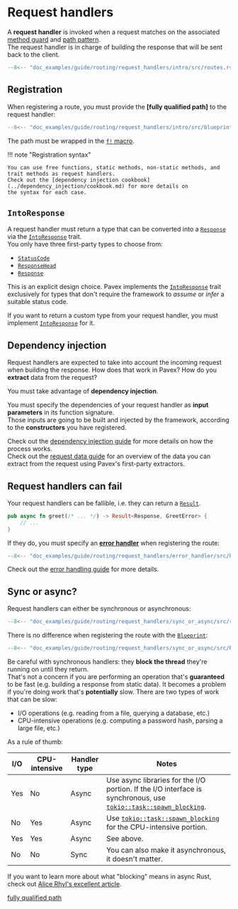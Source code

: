 # Request handlers

A **request handler** is invoked when a request matches on the associated [method guard](method_guards.md) and
[path pattern](path_patterns.md).  
The request handler is in charge of building the response that will be sent back to the client.

```rust hl_lines="6"
--8<-- "doc_examples/guide/routing/request_handlers/intro/src/routes.rs"
```

## Registration

When registering a route, you must provide the **[fully qualified path]** to the request handler:

```rust hl_lines="6"
--8<-- "doc_examples/guide/routing/request_handlers/intro/src/blueprint.rs"
```

The path must be wrapped in the [`f!` macro][f!].  

!!! note "Registration syntax"

    You can use free functions, static methods, non-static methods, and trait methods as request handlers.
    Check out the [dependency injection cookbook](../dependency_injection/cookbook.md) for more details on
    the syntax for each case.

## `IntoResponse`

A request handler must return a type that can be converted into a [`Response`][Response] via the
[`IntoResponse`][IntoResponse] trait.  
You only have three first-party types to choose from:

- [`StatusCode`][StatusCode]
- [`ResponseHead`][ResponseHead]
- [`Response`][Response]

This is an explicit design choice. Pavex implements the [`IntoResponse`][IntoResponse] trait exclusively for types
that don't require the framework to _assume_ or _infer_ a suitable status code.

If you want to return a custom type from your request handler, you must implement [`IntoResponse`][IntoResponse] for it.

## Dependency injection

Request handlers are expected to take into account the incoming request when building the response. How does that
work in Pavex? How do you **extract** data from the request?

You must take advantage of **dependency injection**.

You must specify the dependencies of your request handler as **input parameters** in its function signature.  
Those inputs are going to be built and injected by the framework, according to the **constructors** you have registered.

Check out the [dependency injection guide](../dependency_injection/index.md) for more details
on how the process works.  
Check out the [request data guide](../request_data/index.md) for an overview of the data you can extract from the request
using Pavex's first-party extractors.

## Request handlers can fail

Your request handlers can be fallible, i.e. they can return a [`Result`][Result].

```rust
pub async fn greet(/* ... */) -> Result<Response, GreetError> {
    // ...
}
```

If they do, you must specify an [**error handler**](../errors/error_handlers.md) when registering the route:

```rust hl_lines="7"
--8<-- "doc_examples/guide/routing/request_handlers/error_handler/src/blueprint.rs"
```

Check out the [error handling guide](../errors/error_handlers.md) for more details.

## Sync or async?

Request handlers can either be synchronous or asynchronous:

```rust
--8<-- "doc_examples/guide/routing/request_handlers/sync_or_async/src/routes.rs"
```

There is no difference when registering the route with the [`Blueprint`][Blueprint]:

```rust
--8<-- "doc_examples/guide/routing/request_handlers/sync_or_async/src/blueprint.rs"
```

Be careful with synchronous handlers: they **block the thread** they're running on until they return.  
That's not a concern if you are performing an operation that's **guaranteed** to be fast
(e.g. building a response from static data).
It becomes a problem if you're doing work that's **potentially** slow.
There are two types of work that can be slow:

- I/O operations (e.g. reading from a file, querying a database, etc.)
- CPU-intensive operations (e.g. computing a password hash, parsing a large file, etc.)

As a rule of thumb:

| I/O | CPU-intensive | Handler type | Notes                                                                                                                              |
| --- | --------------|--------------|------------------------------------------------------------------------------------------------------------------------------------|
| Yes | No            | Async        | Use async libraries for the I/O portion. If the I/O interface is synchronous, use [`tokio::task::spawn_blocking`][spawn_blocking]. |
| No  | Yes           | Async        | Use [`tokio::task::spawn_blocking`][spawn_blocking] for the CPU-intensive portion.                                                 |
| Yes | Yes           | Async        | See above.                                                                                                                         |
| No  | No            | Sync         | You can also make it asynchronous, it doesn't matter.                                                                              |

If you want to learn more about what "blocking" means in async Rust, check out [Alice Rhyl's excellent article](https://ryhl.io/blog/async-what-is-blocking/).

[Blueprint]: ../../api_reference/pavex/blueprint/struct.Blueprint.html
[Blueprint::route]: ../../api_reference/pavex/blueprint/struct.Blueprint.html#method.route
[IntoResponse]: ../../api_reference/pavex/response/trait.IntoResponse.html
[StatusCode]: ../../api_reference/pavex/http/struct.StatusCode.html
[Response]: ../../api_reference/pavex/response/struct.Response.html
[ResponseHead]: ../../api_reference/pavex/response/struct.ResponseHead.html
[spawn_blocking]: https://docs.rs/tokio/latest/tokio/task/fn.spawn_blocking.html
[f!]: ../../api_reference/pavex/macro.f.html
[Result]: https://doc.rust-lang.org/std/result/index.html
[fully qualified path](../dependency_injection/cookbook.md)
